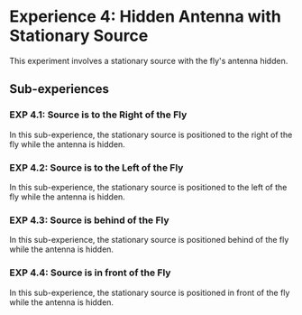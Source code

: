 # Experience 4: Hidden Antenna with Stationary Source

This experiment involves a stationary source with the fly's antenna hidden.

## Sub-experiences

### EXP 4.1: Source is to the Right of the Fly
In this sub-experience, the stationary source is positioned to the right of the fly while the antenna is hidden.

### EXP 4.2: Source is to the Left of the Fly
In this sub-experience, the stationary source is positioned to the left of the fly while the antenna is hidden.

### EXP 4.3: Source is behind of the Fly
In this sub-experience, the stationary source is positioned behind of the fly while the antenna is hidden.

### EXP 4.4: Source is in front of the Fly
In this sub-experience, the stationary source is positioned in front of the fly while the antenna is hidden.